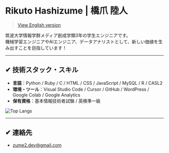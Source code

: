 # Rikuto Hashizume | 橋爪 陸人

> [View English version](./README.en.md)

筑波大学情報学群メディア創成学類3年の学生エンジニアです。  
機械学習エンジニアやAIエンジニア、データアナリストとして、新しい価値を生み出すことを目指しています！

---

## ✔︎ 技術スタック・スキル

- **言語**：Python / Ruby / C / HTML / CSS / JavaScript / MySQL / R / CASL2  
- **環境・ツール**：Visual Studio Code / Cursor / GitHub / WordPress / Google Colab / Google Analytics
- **保有資格**：基本情報技術者試験 / 英検準一級  

![Top Langs](https://github-readme-stats.vercel.app/api/top-langs/?username=ume01234&layout=compact)

---

<!--
## ✔︎ 主な開発経験・実施プロジェクト

### ○  人事データ分析による事業提案（2024年1月・他大学講義での成果物）
- 仮想企業の人事データを分析し、離職率予測モデル（LightGBMなど）を構築（精度85%）  
- EDAによる課題抽出、説明性を重視したスライド作成、施策の定量的シミュレーションを実施  
- LightGBM,他複数モデルで特徴量エンジニアリング・事業提案プレゼンテーション  
- 使用技術：Python / Google Colab / Pytorch / LightGBM

### ○  カフェイン影響予測アプリ　Track Job Hackathon(2025年5月31日~6月1日)
- 飲用量と種類からカフェインが抜ける時間を計算
- フロントエンドを担当し、チームリーダーとしてメンバーの進捗管理も実施
- 使用言語：Javascript / HTML / CSS / Docker

### ○  画像キャプショニングモデルのファインチューニング(2025年4月~8月)
- GiT/BLIP等の事前学習済みモデルにLoRAを適用し、絵画画像に対するキャプション精度を改善
- BERTScore 0.88（目標0.85）を達成
- 使用技術：Python / Google Colab / HuggingFace Transformers / LoRA / Prompt Tuning

### ○  Gemini API活用 環境改善アプリ（2025年・個人開発）
- ユーザーが地域を入力するとゴミ出し日や分別方法を提示するAIチャットアプリ
- 使用技術：Python / SQL / Gemini API / Flask

### ○  企業向けホームページ構築支援（2025年・ボランティア）
- WordPressによるSEO対応のコーポレートサイトを構築し、今夏公開予定
- レンタルサーバー契約やドメイン移管も含めて一括対応
- Google Analyticsの結果をレポート化
- 使用技術：WordPress / HTML / CSS / JavaScript / Swiper / Google Analytics

---

## ✔︎ 興味・関心分野

- Pythonを用いた深層学習・データサイエンス  
- 医療データ × モデル開発  
- 行動経済学  
- メディアアート  
- 企業のDX戦略

---

## ✔︎ 現在の活動

- DeepLearning講座にてVQAモデルの開発
- JDLA公認E資格対応講座を受講中（2026年1月受験予定） 
- Kaggleやハッカソンなど実践的な外部チャレンジに参加
- 英語資格試験のための学習

---

## ✔︎ 趣味・好きなこと

- 音楽鑑賞・演奏  
- 読書（特にミステリー小説）  
- スポーツ（サッカー / テニス / スキー / バレーボール）
- 旅行
-->

## ✔︎ 連絡先
- zume2.dev@gmail.com

